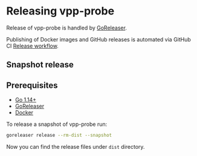 # Releasing vpp-probe

Release of vpp-probe is handled by [GoReleaser](https://github.com/goreleaser/goreleaser/). 

Publishing of Docker images and GitHub releases is automated via GitHub CI [Release workflow](https://github.com/ligato/vpp-probe/actions/workflows/release.yml).

## Snapshot release

## Prerequisites

- [Go 1.14+](https://golang.org/dl/)
- [GoReleaser](https://goreleaser.com/install/)
- [Docker](https://docs.docker.com/get-docker/)


To release a snapshot of vpp-probe run:

```sh
goreleaser release --rm-dist --snapshot
```

Now you can find the release files under `dist` directory.
